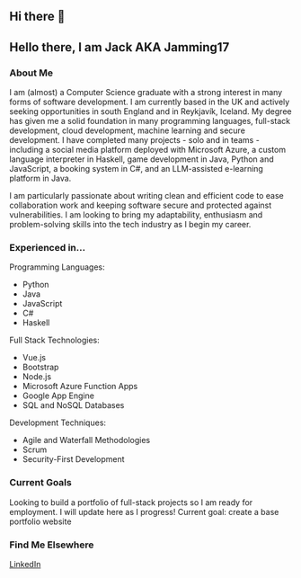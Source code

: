 ## Hi there 👋

<!--
- 🔭 I’m currently working on ...
- 🌱 I’m currently learning ...
- 👯 I’m looking to collaborate on ...
- 🤔 I’m looking for help with ...
- 💬 Ask me about ...
- 📫 How to reach me: ...
- 😄 Pronouns: ...
- ⚡ Fun fact: ...
-->

## Hello there, I am Jack AKA Jamming17

### About Me
I am (almost) a Computer Science graduate with a strong interest in many forms of software development. I am currently based in the UK and actively seeking opportunities in south England and in Reykjavík, Iceland. My degree has given me a solid foundation in many programming languages, full-stack development, cloud development, machine learning and secure development. I have completed many projects - solo and in teams - including a social media platform deployed with Microsoft Azure, a custom language interpreter in Haskell, game development in Java, Python and JavaScript, a booking system in C#, and an LLM-assisted e-learning platform in Java.

I am particularly passionate about writing clean and efficient code to ease collaboration work and keeping software secure and protected against vulnerabilities. I am looking to bring my adaptability, enthusiasm and problem-solving skills into the tech industry as I begin my career.

### Experienced in...

Programming Languages:
- Python
- Java
- JavaScript
- C#
- Haskell

Full Stack Technologies:
- Vue.js
- Bootstrap
- Node.js
- Microsoft Azure Function Apps
- Google App Engine
- SQL and NoSQL Databases

Development Techniques:
- Agile and Waterfall Methodologies
- Scrum
- Security-First Development

### Current Goals
Looking to build a portfolio of full-stack projects so I am ready for employment. I will update here as I progress!
Current goal: create a base portfolio website

### Find Me Elsewhere
[LinkedIn](https://www.linkedin.com/in/jack-chiplin-b60164334/)
